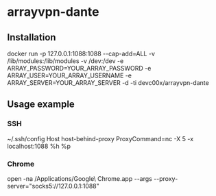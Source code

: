 # arrayvpn-dante

## Installation

docker run -p 127.0.0.1:1088:1088 --cap-add=ALL -v /lib/modules:/lib/modules -v /dev:/dev -e ARRAY_PASSWORD=YOUR_ARRAY_PASSWORD -e ARRAY_USER=YOUR_ARRAY_USERNAME -e ARRAY_SERVER=YOUR_ARRAY_SERVER -d -ti devc00x/arrayvpn-dante

## Usage example

### SSH
~/.ssh/config
Host host-behind-proxy
ProxyCommand=nc -X 5 -x localhost:1088 %h %p

### Chrome
open -na /Applications/Google\ Chrome.app --args --proxy-server="socks5://127.0.0.1:1088"
